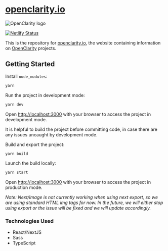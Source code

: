 # [openclarity.io](https://openclarity.io/)

<!-- TODO: Fix this link to point to OpenClarity logo -->

![OpenClarity logo](/public/assets/shared/logos/openclarity-logo-light-bg-horizontal.svg)

[![Netlify Status](https://api.netlify.com/api/v1/badges/6e125b48-7420-4bf2-b53f-285a7fda2b7e/deploy-status)](https://app.netlify.com/sites/openclarity/deploys)

This is the repository for [openclarity.io](https://openclarity.io/), the website
containing information on [OpenClarity](https://github.com/openclarity) projects.

## Getting Started

Install `node_modules`:

```bash
yarn
```

Run the project in development mode:

```bash
yarn dev
```

Open [http://localhost:3000](http://localhost:3000) with your browser to access the project in development mode.

It is helpful to build the project before committing code, in case there are any issues uncaught by development mode.

Build and export the project:

```bash
yarn build
```

Launch the build locally:

```bash
yarn start
```

Open [http://localhost:3000](http://localhost:3000) with your browser to access the project in production mode.

_Note: Next/Image is not currently working when using next export, so we are using standard HTML img tags for now. In the future, we will either stop using export or the issue will be fixed and we will update accordingly._

### Technologies Used

- React/NextJS
- Sass
- TypeScript
